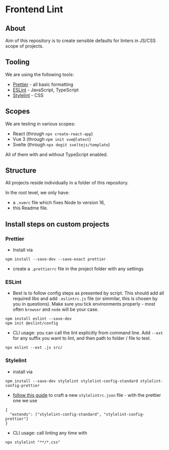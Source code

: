 # Frontend Lint

## About

Aim of this repository is to create sensible defaults for linters in JS/CSS scope of projects.

## Tooling

We are using the following tools:

- [Prettier](https://prettier.io/) - all basic formatting
- [ESLint](https://eslint.org/) - JavaScript, TypeScript
- [Stylelint](https://stylelint.io/) - CSS

## Scopes

We are testing in various scopes:

- React (through `npx create-react-app`)
- Vue 3 (through `npm init vue@latest`)
- Svelte (through `npx degit sveltejs/template`)

All of them with and without TypeScript enabled.

## Structure

All projects reside individually in a folder of this repository.

In the root level, we only have:
- a `.nvmrc` file which fixes Node to version 16,
- this Readme file.

## Install steps on custom projects

### Prettier
- Install via
```
npm install --save-dev --save-exact prettier
```
- create a `.prettierrc` file in the project folder with any settings

### ESLint
- Best is to follow config steps as presented by script. This should add all required libs and add `.eslintrc.js` file (or simmilar, this is chosen by you in questions). Make sure you tick environments properly - most often `browser` and `node` will be your case.
```
npm install eslint --save-dev
npm init @eslint/config
```

- CLI usage: you can call the lint explicitly from command line. Add `--ext` for any suffix you want to lint, and then path to folder / file to test.
```
npx eslint --ext .js src/
```

### Stylelint

- install via 
```
npm install --save-dev stylelint stylelint-config-standard stylelint-config-prettier
```
- [follow this guide](https://stylelint.io/user-guide/get-started) to craft a new `stylelintrc.json` file - with the prettier one we use

```
{
  "extends": ["stylelint-config-standard", "stylelint-config-prettier"]
}
```
- CLI usage: call linting any time with
```
npx stylelint "**/*.css"
```